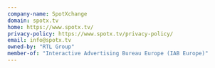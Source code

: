```yaml
---
company-name: SpotXchange
domain: spotx.tv
home: https://www.spotx.tv/
privacy-policy: https://www.spotx.tv/privacy-policy/
email: info@spotx.tv
owned-by: "RTL Group"
member-of: "Interactive Advertising Bureau Europe (IAB Europe)"
---
```




